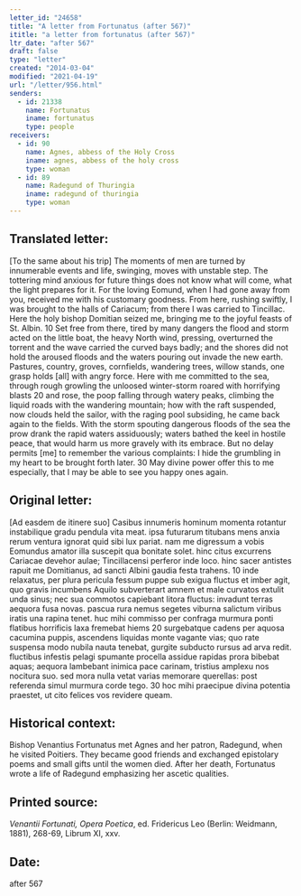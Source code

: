 ```yaml
---
letter_id: "24658"
title: "A letter from Fortunatus (after 567)"
ititle: "a letter from fortunatus (after 567)"
ltr_date: "after 567"
draft: false
type: "letter"
created: "2014-03-04"
modified: "2021-04-19"
url: "/letter/956.html"
senders:
  - id: 21338
    name: Fortunatus
    iname: fortunatus
    type: people
receivers:
  - id: 90
    name: Agnes, abbess of the Holy Cross
    iname: agnes, abbess of the holy cross
    type: woman
  - id: 89
    name: Radegund of Thuringia
    iname: radegund of thuringia
    type: woman
---
```

<h2> Translated letter:</h2>[To the same about his trip]
The moments of men are turned by innumerable events
and life, swinging, moves with unstable step.
The tottering mind anxious for future things
does not know what will come, what the light prepares for it.
For the loving Eomund, when I had gone away from you,
received me with his customary goodness.
From here, rushing swiftly, I was brought to the halls of Cariacum;
from there I was carried to Tincillac.
Here the holy bishop Domitian seized me,
bringing me to the joyful feasts of St. Albin.                        10
Set free from there, tired by many dangers
the flood and storm acted on the little boat,
the heavy North wind, pressing, overturned the torrent
and the wave carried the curved bays badly;
and the shores did not hold the aroused floods
and the waters pouring out invade the new earth.
Pastures, country, groves, cornfields, wandering trees, willow stands,
one grasp holds [all] with angry force.
Here with me committed to the sea, through rough growling
the unloosed winter-storm roared with horrifying blasts       20
and rose, the poop falling through watery peaks,
climbing the liquid roads with the wandering mountain;
how with the raft suspended, now clouds held the sailor,
with the raging pool subsiding, he came back again to the fields.
With the storm spouting dangerous floods of the sea
the prow drank the rapid waters assiduously;
waters bathed the keel in hostile peace,
that would harm us more gravely with its embrace.
But no delay permits [me] to remember the various complaints:
I hide the grumbling in my heart to be brought forth later.   30
May divine power offer this to me especially,
that I may be able to see you happy ones again.
<h2 class="mt-4"> Original letter:</h2>[Ad easdem de itinere suo]
Casibus innumeris hominum momenta rotantur
instabilique gradu pendula vita meat.
ipsa futurarum titubans mens anxia rerum
ventura ignorat quid sibi lux pariat.
nam me digressum a vobis Eomundus amator
illa suscepit qua bonitate solet.
hinc citus excurrens Cariacae devehor aulae;
Tincillacensi perferor inde loco.
hinc sacer antistes rapuit me Domitianus,
ad sancti Albini gaudia festa trahens. 10
inde relaxatus, per plura pericula fessum
puppe sub exigua fluctus et imber agit,
quo gravis incumbens Aquilo subverterart amnem
et male curvatos extulit unda sinus;
nec sua commotos capiebant litora fluctus:
invadunt terras aequora fusa novas.
pascua rura nemus segetes viburna salictum
viribus iratis una rapina tenet.
huc mihi commisso per confraga murmura ponti
flatibus horrificis laxa fremebat hiems 20
surgebatque cadens per aquosa cacumina puppis,
ascendens liquidas monte vagante vias;
quo rate suspensa modo nubila nauta tenebat,
gurgite subducto rursus ad arva redit.
fluctibus infestis pelagi spumante procella
assidue rapidas prora bibebat aquas;
aequora lambebant inimica pace carinam,
tristius amplexu nos nocitura suo.
sed mora nulla vetat varias memorare querellas:
post referenda simul murmura corde tego. 30
hoc mihi praecipue divina potentia praestet,
ut cito felices vos revidere queam.
<h2 class="mt-4"> Historical context:</h2>Bishop Venantius Fortunatus met Agnes and her patron, Radegund, when he visited Poitiers. They became good friends and exchanged epistolary poems and small gifts until the women died. After her death, Fortunatus wrote a life of Radegund emphasizing her ascetic qualities.
<h2 class="mt-4"> Printed source:</h2><p><em>Venantii Fortunati, Opera Poetica</em>, ed. Fridericus Leo (Berlin: Weidmann, 1881), 268-69, Librum XI, xxv.</p><h2 class="mt-4"> Date:</h2>after 567